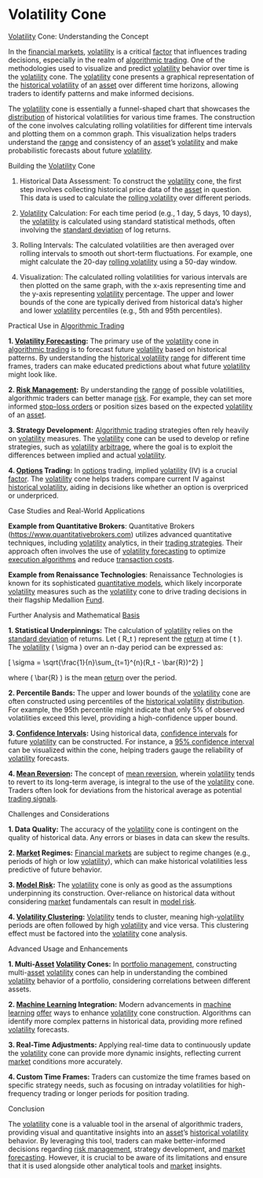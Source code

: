 # Volatility Cone

[Volatility](../v/volatility.md) Cone: Understanding the Concept

In the [financial markets](../f/financial_market.md), [volatility](../v/volatility.md) is a critical [factor](../f/factor.md) that influences trading decisions, especially in the realm of [algorithmic trading](../a/algorithmic_trading.md). One of the methodologies used to visualize and predict [volatility](../v/volatility.md) behavior over time is the [volatility](../v/volatility.md) cone. The [volatility](../v/volatility.md) cone presents a graphical representation of the [historical volatility](../h/historical_volatility.md) of an [asset](../a/asset.md) over different time horizons, allowing traders to identify patterns and make informed decisions.

The [volatility](../v/volatility.md) cone is essentially a funnel-shaped chart that showcases the [distribution](../d/distribution.md) of historical volatilities for various time frames. The construction of the cone involves calculating rolling volatilities for different time intervals and plotting them on a common graph. This visualization helps traders understand the [range](../r/range.md) and consistency of an [asset](../a/asset.md)’s [volatility](../v/volatility.md) and make probabilistic forecasts about future [volatility](../v/volatility.md).

Building the [Volatility](../v/volatility.md) Cone

1. Historical Data Assessment: To construct the [volatility](../v/volatility.md) cone, the first step involves collecting historical price data of the [asset](../a/asset.md) in question. This data is used to calculate the [rolling volatility](../r/rolling_volatility.md) over different periods.
   
2. [Volatility](../v/volatility.md) Calculation: For each time period (e.g., 1 day, 5 days, 10 days), the [volatility](../v/volatility.md) is calculated using standard statistical methods, often involving the [standard deviation](../s/standard_deviation.md) of log returns.

3. Rolling Intervals: The calculated volatilities are then averaged over rolling intervals to smooth out short-term fluctuations. For example, one might calculate the 20-day [rolling volatility](../r/rolling_volatility.md) using a 50-day window.

4. Visualization: The calculated rolling volatilities for various intervals are then plotted on the same graph, with the x-axis representing time and the y-axis representing [volatility](../v/volatility.md) percentage. The upper and lower bounds of the cone are typically derived from historical data’s higher and lower [volatility](../v/volatility.md) percentiles (e.g., 5th and 95th percentiles).

Practical Use in [Algorithmic Trading](../a/algorithmic_trading.md)

**1. [Volatility Forecasting](../v/volatility_forecasting.md):** The primary use of the [volatility](../v/volatility.md) cone in [algorithmic trading](../a/algorithmic_trading.md) is to forecast future [volatility](../v/volatility.md) based on historical patterns. By understanding the [historical volatility](../h/historical_volatility.md) [range](../r/range.md) for different time frames, traders can make educated predictions about what future [volatility](../v/volatility.md) might look like.

**2. [Risk Management](../r/risk_management.md):** By understanding the [range](../r/range.md) of possible volatilities, algorithmic traders can better manage [risk](../r/risk.md). For example, they can set more informed [stop-loss orders](../s/stop-loss_orders.md) or position sizes based on the expected [volatility](../v/volatility.md) of an [asset](../a/asset.md).

**3. Strategy Development:** [Algorithmic trading](../a/algorithmic_trading.md) strategies often rely heavily on [volatility](../v/volatility.md) measures. The [volatility](../v/volatility.md) cone can be used to develop or refine strategies, such as [volatility](../v/volatility.md) [arbitrage](../a/arbitrage.md), where the goal is to exploit the differences between implied and actual [volatility](../v/volatility.md).

**4. [Options](../o/options.md) Trading:** In [options](../o/options.md) trading, implied [volatility](../v/volatility.md) (IV) is a crucial [factor](../f/factor.md). The [volatility](../v/volatility.md) cone helps traders compare current IV against [historical volatility](../h/historical_volatility.md), aiding in decisions like whether an option is overpriced or underpriced.

Case Studies and Real-World Applications

**Example from Quantitative Brokers**: Quantitative Brokers (https://www.quantitativebrokers.com) utilizes advanced quantitative techniques, including [volatility](../v/volatility.md) analytics, in their [trading strategies](../t/trading_strategies.md). Their approach often involves the use of [volatility forecasting](../v/volatility_forecasting.md) to optimize [execution algorithms](../e/execution_algorithms.md) and reduce [transaction costs](../t/transaction_costs.md).
   
**Example from Renaissance Technologies**: Renaissance Technologies is known for its sophisticated [quantitative models](../q/quantitative_models.md), which likely incorporate [volatility](../v/volatility.md) measures such as the [volatility](../v/volatility.md) cone to drive trading decisions in their flagship Medallion [Fund](../f/fund.md).

Further Analysis and Mathematical [Basis](../b/basis.md)

**1. Statistical Underpinnings:**
   The calculation of [volatility](../v/volatility.md) relies on the [standard deviation](../s/standard_deviation.md) of returns. Let \( R_t \) represent the [return](../r/return.md) at time \( t \). The [volatility](../v/volatility.md) \( \sigma \) over an n-day period can be expressed as:
   
   \[
   \sigma = \sqrt{\frac{1}{n}\sum_{t=1}^{n}(R_t - \bar{R})^2}
   \]
   
   where \( \bar{R} \) is the mean [return](../r/return.md) over the period.

**2. Percentile Bands:**
   The upper and lower bounds of the [volatility](../v/volatility.md) cone are often constructed using percentiles of the [historical volatility](../h/historical_volatility.md) [distribution](../d/distribution.md). For example, the 95th percentile might indicate that only 5% of observed volatilities exceed this level, providing a high-confidence upper bound.

**3. [Confidence Intervals](../c/confidence_intervals.md):**
   Using historical data, [confidence intervals](../c/confidence_intervals.md) for future [volatility](../v/volatility.md) can be constructed. For instance, a [95% confidence interval](../1/95%_confidence_interval.md) can be visualized within the cone, helping traders gauge the reliability of [volatility](../v/volatility.md) forecasts.

**4. [Mean Reversion](../m/mean_reversion.md):**
   The concept of [mean reversion](../m/mean_reversion.md), wherein [volatility](../v/volatility.md) tends to revert to its long-term average, is integral to the use of the [volatility](../v/volatility.md) cone. Traders often look for deviations from the historical average as potential [trading signals](../t/trading_signals.md).

Challenges and Considerations

**1. Data Quality:** The accuracy of the [volatility](../v/volatility.md) cone is contingent on the quality of historical data. Any errors or biases in data can skew the results.
   
**2. [Market](../m/market.md) Regimes:** [Financial markets](../f/financial_market.md) are subject to regime changes (e.g., periods of high or low [volatility](../v/volatility.md)), which can make historical volatilities less predictive of future behavior. 

**3. [Model Risk](../m/model_risk.md):** The [volatility](../v/volatility.md) cone is only as good as the assumptions underpinning its construction. Over-reliance on historical data without considering [market](../m/market.md) fundamentals can result in [model risk](../m/model_risk.md).

**4. [Volatility Clustering](../v/volatility_clustering.md):** [Volatility](../v/volatility.md) tends to cluster, meaning high-[volatility](../v/volatility.md) periods are often followed by high [volatility](../v/volatility.md) and vice versa. This clustering effect must be factored into the [volatility](../v/volatility.md) cone analysis.

Advanced Usage and Enhancements

**1. Multi-[Asset](../a/asset.md) [Volatility](../v/volatility.md) Cones:** In [portfolio management](../p/portfolio_management.md), constructing multi-[asset](../a/asset.md) [volatility](../v/volatility.md) cones can help in understanding the combined [volatility](../v/volatility.md) behavior of a portfolio, considering correlations between different assets.

**2. [Machine Learning](../m/machine_learning.md) Integration:** Modern advancements in [machine learning](../m/machine_learning.md) [offer](../o/offer.md) ways to enhance [volatility](../v/volatility.md) cone construction. Algorithms can identify more complex patterns in historical data, providing more refined [volatility](../v/volatility.md) forecasts.

**3. Real-Time Adjustments:** Applying real-time data to continuously update the [volatility](../v/volatility.md) cone can provide more dynamic insights, reflecting current [market](../m/market.md) conditions more accurately.

**4. Custom Time Frames:** Traders can customize the time frames based on specific strategy needs, such as focusing on intraday volatilities for high-frequency trading or longer periods for position trading.

Conclusion

The [volatility](../v/volatility.md) cone is a valuable tool in the arsenal of algorithmic traders, providing visual and quantitative insights into an [asset](../a/asset.md)’s [historical volatility](../h/historical_volatility.md) behavior. By leveraging this tool, traders can make better-informed decisions regarding [risk management](../r/risk_management.md), strategy development, and [market forecasting](../m/market_forecasting.md). However, it is crucial to be aware of its limitations and ensure that it is used alongside other analytical tools and [market](../m/market.md) insights.
